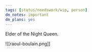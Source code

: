 ```yaml
---
tags: [status/needswork/wip, person]
dm_notes: important
dm_plans: yes
---
```


Elder of the Night Queen.

![[raoul-boulain.png]]